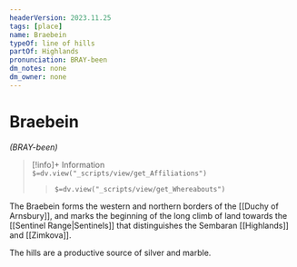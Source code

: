 ```yaml
---
headerVersion: 2023.11.25
tags: [place]
name: Braebein
typeOf: line of hills
partOf: Highlands
pronunciation: BRAY-been
dm_notes: none
dm_owner: none
---
```

# Braebein
*(BRAY-been)*
>[!info]+ Information  
> `$=dv.view("_scripts/view/get_Affiliations")`  
>> `$=dv.view("_scripts/view/get_Whereabouts")`

The Braebein forms the western and northern borders of the [[Duchy of Arnsbury]], and marks the beginning of the long climb of land towards the [[Sentinel Range|Sentinels]] that distinguishes the Sembaran [[Highlands]] and [[Zimkova]].

The hills are a productive source of silver and marble. 